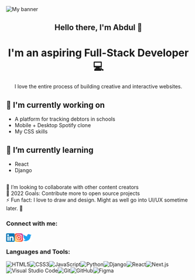 <img src="https://user-images.githubusercontent.com/87391935/184502510-f05e52dd-8c57-427c-9f51-91916bd439db.png" alt="My banner" />

<h2 align="center">Hello there, I'm Abdul 👋</h2>
<h1 align="center">I'm an aspiring Full-Stack Developer💻</h1>
<p align="center">I love the entire process of building creative and interactive websites.</p>

## 🔭 I'm currently working on
- A platform for tracking debtors in schools
- Mobile + Desktop Spotify clone
- My CSS skills

## 🌱 I’m currently learning
- React
- Django<br />
##
👯 I’m looking to collaborate with other content creators<br />
🥅 2022 Goals: Contribute more to open source projects<br />
⚡ Fun fact: I love to draw and design. Might as well go into UI/UX sometime later. 🤔

### Connect with me:

<a href="https://www.linkedin.com/in/abdullahi-mustafa-1a1996237/"><img align="left" src="/images/linkedin.png" alt="icon | LinkedIn" width="23px"/></a>
<a href="https://www.instagram.com/abdullmustyy/"><img align="left" src="/images/instagram.png" alt="icon | Instagram" width="23px"/></a>
<a href="https://twitter.com/hxnz33"><img align="left" src="/images/twitter.png" alt="icon | Twitter" width="23px"/></a>
<br />

### Languages and Tools:
<img align="left" alt="HTML5" src="https://img.shields.io/badge/html5-%23E34F26.svg?style=flat&logo=html5&logoColor=white" />
<img align="left" alt="CSS3" src="https://img.shields.io/badge/css3-%231572B6.svg?style=flat&logo=css3&logoColor=white" />
<img align="left" alt="JavaScript" src="https://img.shields.io/badge/javascript-%23323330.svg?style=flat&logo=javascript&logoColor=%23F7DF1E" />
<img align="left" alt="Python" src="https://img.shields.io/badge/python-3670A0?style=flat&logo=python&logoColor=ffdd54" />
<img align="left" alt="Django" src="https://img.shields.io/badge/django-%23092E20.svg?style=flat&logo=django&logoColor=white" />
<img align="left" alt="React" src="https://img.shields.io/badge/react-%2320232a.svg?style=flat&logo=react&logoColor=%2361DAFB" />
<img align="left" alt="Next.js" src="https://img.shields.io/badge/Next-black?style=flat&logo=next.js&logoColor=white" />
<img align="left" alt="Visual Studio Code" src="https://img.shields.io/badge/Visual%20Studio-5C2D91.svg?style=flat&logo=visual-studio&logoColor=white" />
<img align="left" alt="Git" src="https://img.shields.io/badge/git-%23F05033.svg?style=flat&logo=git&logoColor=white" />
<img align="left" alt="GitHub" src="https://img.shields.io/badge/github-%23121011.svg?style=flat&logo=github&logoColor=white" />
<img align="left" alt="Figma" src="https://img.shields.io/badge/figma-%23F24E1E.svg?style=flat&logo=figma&logoColor=white" />
